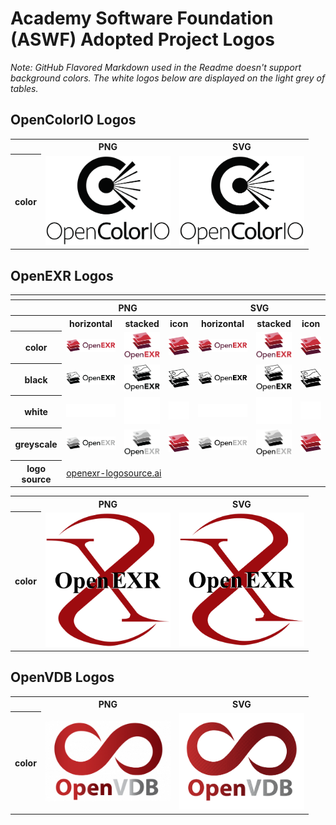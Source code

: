 # Academy Software Foundation (ASWF) Adopted Project Logos

*Note: GitHub Flavored Markdown used in the Readme doesn't support background colors. The white logos below are displayed on the light grey of tables.*

## OpenColorIO Logos

<table>
    <tr>
        <th></th>
        <th>PNG</th>
        <th>SVG</th>
    </tr>
    <tr>
        <th>color</th>
        <td><img src="/projects/opencolorio/opencolorio-color.png" width="200"></td>
        <td><img src="/projects/opencolorio/opencolorio-color.svg" width="200"></td>
    </tr>
    <!-- <tr>
        <th>black</th>
        <td><img src="/projects/opencolorio/opencolorio-black.png" width="200"></td>
        <td><img src="/projects/opencolorio/opencolorio-black.svg" width="200"></td>
    </tr>
    <tr>
        <th>white</th>
        <td><img src="/projects/opencolorio/opencolorio-white.png" width="200"></td>
        <td><img src="/projects/opencolorio/opencolorio-white.svg" width="200"></td>
    </tr> -->
</table>

## OpenEXR Logos

<table>
    <tr>
    	<th colspan="7"></th>
    </tr>
    <tr>
        <th></th>
        <th colspan="3">PNG</th>
        <th colspan="3">SVG</th>
    </tr>
    <tr>
        <th></th>
        <th>horizontal</th>
        <th>stacked</th>
        <th>icon</th>
        <th>horizontal</th>
        <th>stacked</th>
        <th>icon</th>
    </tr>
    <tr>
        <th>color</th>
        <td><img src="/projects/openexr/png/color/openexr-horizontal-color.png" width="200"></td>
        <td><img src="/projects/openexr/png/color/openexr-stacked-color.png" width="95"></td>
        <td><img src="/projects/openexr/png/color/openexr-icon-color.png" width="75"></td>
        <td><img src="/projects/openexr/svg/color/openexr-horizontal-color.svg" width="200"></td>
	<td><img src="/projects/openexr/svg/color/openexr-stacked-color.svg" width="95"></td>
        <td><img src="/projects/openexr/svg/color/openexr-icon-color.svg" width="75"></td>
    </tr>
    <tr>
        <th>black</th>
        <td><img src="/projects/openexr/png/black/openexr-horizontal-black.png" width="200"></td>
        <td><img src="/projects/openexr/png/black/openexr-stacked-black.png" width="95"></td>
        <td><img src="/projects/openexr/png/black/openexr-icon-black.png" width="75"></td>
        <td><img src="/projects/openexr/svg/black/openexr-horizontal-black.svg" width="200"></td>
        <td><img src="/projects/openexr/svg/black/openexr-stacked-black.svg" width="95"></td>
        <td><img src="/projects/openexr/svg/black/openexr-icon-black.svg" width="75"></td>
    </tr>
    <tr>
        <th>white</th>
        <td><img src="/projects/openexr/png/white/openexr-horizontal-white.png" width="200"></td>
        <td><img src="/projects/openexr/png/white/openexr-stacked-white.png" width="95"></td>
        <td><img src="/projects/openexr/png/white/openexr-icon-white.png" width="75"></td>
        <td><img src="/projects/openexr/svg/white/openexr-horizontal-white.svg" width="200"></td>
        <td><img src="/projects/openexr/svg/white/openexr-stacked-white.svg" width="95"></td>
        <td><img src="/projects/openexr/svg/white/openexr-icon-white.svg" width="75"></td>
    </tr>
    <tr>
        <th>greyscale</th>
        <td><img src="/projects/openexr/png/greyscale/openexr-horizontal-greyscale.png" width="200"></td>
        <td><img src="/projects/openexr/png/greyscale/openexr-stacked-greyscale.png" width="95"></td>
        <td><img src="/projects/openexr/png/color/openexr-icon-color.png" width="75"></td>
        <td><img src="/projects/openexr/svg/greyscale/openexr-horizontal-greyscale.svg" width="200"></td>
        <td><img src="/projects/openexr/svg/greyscale/openexr-stacked-greyscale.svg" width="95"></td>
        <td><img src="/projects/openexr/svg/color/openexr-icon-color.svg" width="75"></td>
    </tr>
    <tr>
    	<th>logo source</th>
	<td colspan="6"><a href="/projects/openexr/openexr-logosource.ai">openexr-logosource.ai</td>
    </tr>
</table>

<table>
    <tr>
        <th></th>
        <th>PNG</th>
        <th>SVG</th>
    </tr>
    <tr>
        <th>color</th>
        <td><img src="/projects/openexr/openexr-color.png" width="200"></td>
        <td><img src="/projects/openexr/openexr-color.svg" width="200"></td>
    </tr>
    <!-- <tr>
        <th>black</th>
        <td><img src="/projects/openexr/openexr-black.png" width="200"></td>
        <td><img src="/projects/openexr/openexr-black.svg" width="200"></td>
    </tr>
    <tr>
        <th>white</th>
        <td><img src="/projects/openexr/openexr-white.png" width="200"></td>
        <td><img src="/projects/openexr/openexr-white.svg" width="200"></td>
    </tr> -->
</table>

## OpenVDB Logos

<table>
    <tr>
        <th></th>
        <th>PNG</th>
        <th>SVG</th>
    </tr>
    <tr>
        <th>color</th>
        <td><img src="/projects/openvdb/openvdb-color.png" width="200"></td>
        <td><img src="/projects/openvdb/openvdb-color.svg" width="200"></td>
    </tr>
    <!-- <tr>
        <th>black</th>
        <td><img src="/projects/openvdb/openvdb-black.png" width="200"></td>
        <td><img src="/projects/openvdb/openvdb-black.svg" width="200"></td>
    </tr>
    <tr>
        <th>white</th>
        <td><img src="/projects/openvdb/openvdb-white.png" width="200"></td>
        <td><img src="/projects/openvdb/openvdb-white.svg" width="200"></td>
    </tr> -->
</table>
